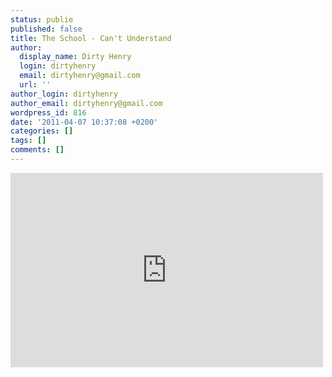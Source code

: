 ```yaml
---
status: publie
published: false
title: The School - Can't Understand
author:
  display_name: Dirty Henry
  login: dirtyhenry
  email: dirtyhenry@gmail.com
  url: ''
author_login: dirtyhenry
author_email: dirtyhenry@gmail.com
wordpress_id: 816
date: '2011-04-07 10:37:08 +0200'
categories: []
tags: []
comments: []
---
```

<iframe title="YouTube video player" width="500" height="311" src="http://www.youtube.com/embed/YMZyepKutns" frameborder="0" allowfullscreen></iframe>
